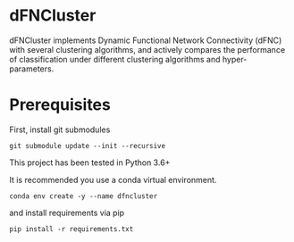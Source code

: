 # dFNCluster

dFNCluster implements Dynamic Functional Network Connectivity (dFNC) with several clustering algorithms, and
actively compares the performance of classification under different clustering algorithms and hyper-parameters.

# Prerequisites

First, install git submodules

```
git submodule update --init --recursive
```

This project has been tested in Python 3.6+

It is recommended you use a conda virtual environment.

```
conda env create -y --name dfncluster
```

and install requirements via pip

```
pip install -r requirements.txt
```

